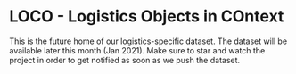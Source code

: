 # LOCO - Logistics Objects in COntext

This is the future home of our logistics-specific dataset. The dataset will be available later this month (Jan 2021). Make sure to star and watch the project in order to get notified as soon as we push the dataset.
